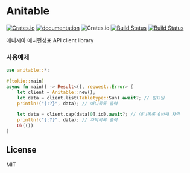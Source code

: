 # Anitable
[![Crates.io](https://img.shields.io/crates/v/anitable)](https://crates.io/crates/anitable)
[![documentation](https://docs.rs/anitable/badge.svg)](https://docs.rs/anitable)
![Crates.io](https://img.shields.io/crates/l/anitable)
[![Build Status](https://travis-ci.com/vbalien/anitable-rs.svg?branch=master)](https://travis-ci.com/vbalien/anitable-rs)
[![Build Status](https://drone.alien.moe/api/badges/vbalien/anitable-rs/status.svg?ref=master)](https://drone.alien.moe/vbalien/anitable-rs)

애니시아 애니편성표 API client library

### 사용예제
```rust
use anitable::*;

#[tokio::main]
async fn main() -> Result<(), reqwest::Error> {
    let client = Anitable::new();
    let data = client.list(Tabletype::Sun).await?; // 일요일
    println!("{:?}", data); // 애니목록 출력

    let data = client.cap(data[0].id).await?; // 애니목록 0번째 자막
    println!("{:?}", data); // 자막목록 출력
    Ok(())
}
```

## License
MIT
